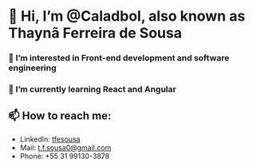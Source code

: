 # 👋 Hi, I’m @Caladbol, also known as Thaynã Ferreira de Sousa

### 👀 I’m interested in Front-end development and software engineering
### 🌱 I’m currently learning React and Angular
<!--💞️ I’m looking to collaborate on ... -->
## 📫 How to reach me:
- LinkedIn: [tfesousa](https://www.linkedin.com/in/tfesousa/)
- Mail: t.f.sousa0@gmail.com
- Phone: +55 31 99130-3878

<!---
Caladbol/Caladbol is a ✨ special ✨ repository because its `README.md` (this file) appears on your GitHub profile.
You can click the Preview link to take a look at your changes.
--->
